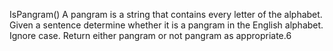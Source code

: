IsPangram()
A pangram is a string that contains every letter of the alphabet. Given a sentence determine whether it is a pangram in the English alphabet. Ignore case. Return either pangram or not pangram as appropriate.6